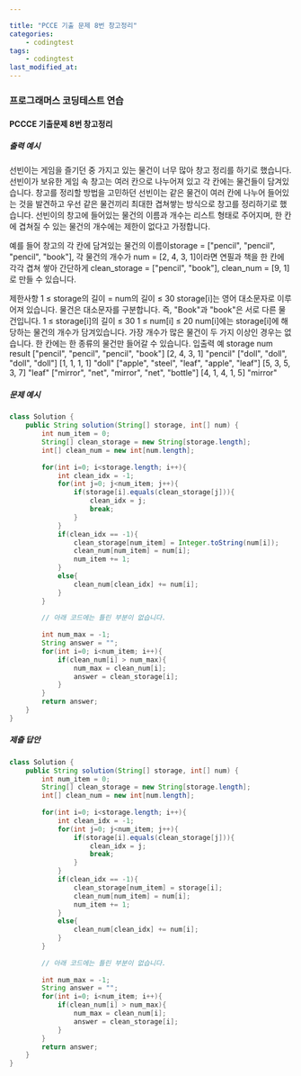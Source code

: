 ```yaml
---

title: "PCCE 기출 문제 8번 창고정리"
categories:
    - codingtest
tags:
    - codingtest
last_modified_at:
---
```


### 프로그래머스 코딩테스트 연습

#### PCCCE 기출문제 8번 창고정리
  
##### 출력 예시
선빈이는 게임을 즐기던 중 가지고 있는 물건이 너무 많아 창고 정리를 하기로 했습니다. 선빈이가 보유한 게임 속 창고는 여러 칸으로 나누어져 있고 각 칸에는 물건들이 담겨있습니다. 창고를 정리할 방법을 고민하던 선빈이는 같은 물건이 여러 칸에 나누어 들어있는 것을 발견하고 우선 같은 물건끼리 최대한 겹쳐쌓는 방식으로 창고를 정리하기로 했습니다. 선빈이의 창고에 들어있는 물건의 이름과 개수는 리스트 형태로 주어지며, 한 칸에 겹쳐질 수 있는 물건의 개수에는 제한이 없다고 가정합니다.

예를 들어 창고의 각 칸에 담겨있는 물건의 이름이storage = ["pencil", "pencil", "pencil", "book"], 각 물건의 개수가 num = [2, 4, 3, 1]이라면 연필과 책을 한 칸에 각각 겹쳐 쌓아 간단하게 clean_storage = ["pencil", "book"], clean_num = [9, 1]로 만들 수 있습니다.

제한사항
1 ≤ storage의 길이 = num의 길이 ≤ 30
storage[i]는 영어 대소문자로 이루어져 있습니다.
물건은 대소문자를 구분합니다. 즉, "Book"과 "book"은 서로 다른 물건입니다.
1 ≤ storage[i]의 길이 ≤ 30
1 ≤ num[i] ≤ 20
num[i]에는 storage[i]에 해당하는 물건의 개수가 담겨있습니다.
가장 개수가 많은 물건이 두 가지 이상인 경우는 없습니다.
한 칸에는 한 종류의 물건만 들어갈 수 있습니다.
입출력 예
storage	num	result
["pencil", "pencil", "pencil", "book"]	[2, 4, 3, 1]	"pencil"
["doll", "doll", "doll", "doll"]	[1, 1, 1, 1]	"doll"
["apple", "steel", "leaf", "apple", "leaf"]	[5, 3, 5, 3, 7]	"leaf"
["mirror", "net", "mirror", "net", "bottle"]	[4, 1, 4, 1, 5]	"mirror"

##### 문제 예시
```java
class Solution {
    public String solution(String[] storage, int[] num) {
        int num_item = 0;
        String[] clean_storage = new String[storage.length];
        int[] clean_num = new int[num.length];
        
        for(int i=0; i<storage.length; i++){
            int clean_idx = -1;
            for(int j=0; j<num_item; j++){
                if(storage[i].equals(clean_storage[j])){
                    clean_idx = j;
                    break;
                }
            }
            if(clean_idx == -1){
                clean_storage[num_item] = Integer.toString(num[i]);
                clean_num[num_item] = num[i];
                num_item += 1;
            }
            else{
                clean_num[clean_idx] += num[i];
            }
        }
        
        // 아래 코드에는 틀린 부분이 없습니다.
        
        int num_max = -1;
        String answer = "";
        for(int i=0; i<num_item; i++){
            if(clean_num[i] > num_max){
                num_max = clean_num[i];
                answer = clean_storage[i];
            }
        }
        return answer;
    }
}
```

##### 제츨 답안
```java
class Solution {
    public String solution(String[] storage, int[] num) {
        int num_item = 0;
        String[] clean_storage = new String[storage.length];
        int[] clean_num = new int[num.length];
        
        for(int i=0; i<storage.length; i++){
            int clean_idx = -1;
            for(int j=0; j<num_item; j++){
                if(storage[i].equals(clean_storage[j])){
                    clean_idx = j;
                    break;
                }
            }
            if(clean_idx == -1){
                clean_storage[num_item] = storage[i];
                clean_num[num_item] = num[i];
                num_item += 1;
            }
            else{
                clean_num[clean_idx] += num[i];
            }
        }
        
        // 아래 코드에는 틀린 부분이 없습니다.
        
        int num_max = -1;
        String answer = "";
        for(int i=0; i<num_item; i++){
            if(clean_num[i] > num_max){
                num_max = clean_num[i];
                answer = clean_storage[i];
            }
        }
        return answer;
    }
}
```